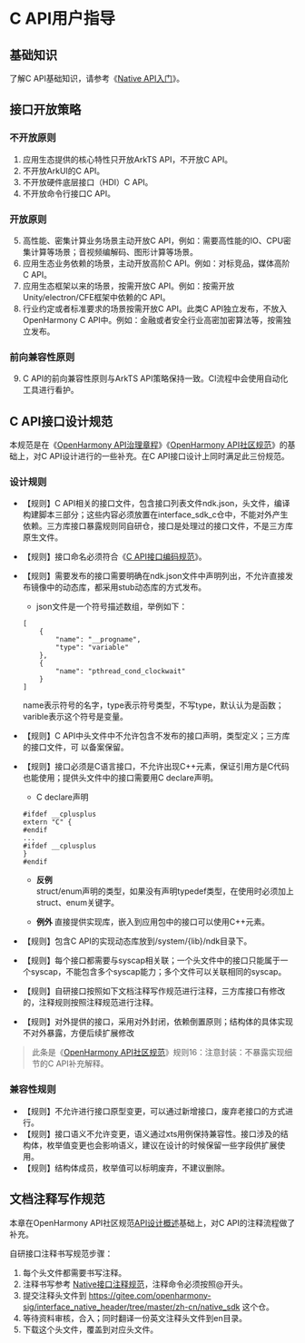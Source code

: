 # C API用户指导

## 基础知识
了解C API基础知识，请参考《[Native API入门](https://gitee.com/openharmony/docs/blob/master/zh-cn/application-dev/reference/native-api-intro.md)》。


## 接口开放策略

### 不开放原则

1. 应用生态提供的核心特性只开放ArkTS API，不开放C API。
2. 不开放ArkUI的C API。
3. 不开放硬件底层接口（HDI）C API。
4. 不开放命令行接口C API。
### 开放原则
5. 高性能、密集计算业务场景主动开放C API，例如：需要高性能的IO、CPU密集计算等场景；音视频编解码、图形计算等场景。
6. 应用生态业务依赖的场景，主动开放高阶C API。例如：对标竞品，媒体高阶C API。
7. 应用生态框架以来的场景，按需开放C API。例如：按需开放Unity/electron/CFE框架中依赖的C API。
8. 行业约定或者标准要求的场景按需开放C API。此类C API独立发布，不放入OpenHarmony C API中。例如：金融或者安全行业高密加密算法等，按需独立发布。

### 前向兼容性原则
9. C API的前向兼容性原则与ArkTS API策略保持一致。CI流程中会使用自动化工具进行看护。


## C API接口设计规范
本规范是在《[OpenHarmony API治理章程](https://gitee.com/openharmony/docs/blob/master/zh-cn/design/OpenHarmony-API-governance.md)》《[OpenHarmony API社区规范](https://gitee.com/openharmony/docs/blob/master/zh-cn/design/OpenHarmony-API-quality.md)》的基础上，对C API设计进行的一些补充。在C API接口设计上同时满足此三份规范。

### 设计规则
* 【规则】C API相关的接口文件，包含接口列表文件ndk.json，头文件，编译构建脚本三部分；这些内容必须放置在interface_sdk_c仓中，不能对外产生依赖。三方库接口暴露规则同自研仓，接口是处理过的接口文件，不是三方库原生文件。
* 【规则】接口命名必须符合《[C API接口编码规范](./capi_naming.md)》。
* 【规则】需要发布的接口需要明确在ndk.json文件中声明列出，不允许直接发布镜像中的动态库，都采用stub动态库的方式发布。
  * json文件是一个符号描述数组，举例如下：
  ```
  [
      {
          "name": "__progname",
          "type": "variable"
      },
      {
          "name": "pthread_cond_clockwait"
      }
  ]
  ```
  name表示符号的名字，type表示符号类型，不写type，默认认为是函数；varible表示这个符号是变量。
* 【规则】C API中头文件中不允许包含不发布的接口声明，类型定义；三方库的接口文件，可
以备案保留。
* 【规则】接口必须是C语言接口，不允许出现C++元素，保证引用方是C代码也能使用；提供头文件中的接口需要用C declare声明。
  
  * C declare声明
  ```
  #ifdef __cplusplus
  extern "C" {
  #endif
  ...
  #ifdef __cplusplus
  }
  #endif
  ```
  * __反例__  
  struct/enum声明的类型，如果没有声明typedef类型，在使用时必须加上struct、enum关键字。

  * __例外__  直接提供实现库，嵌入到应用包中的接口可以使用C++元素。

* 【规则】包含C API的实现动态库放到/system/{lib}/ndk目录下。
* 【规则】每个接口都需要与syscap相关联；一个头文件中的接口只能属于一个syscap，不能包含多个syscap能力；多个文件可以关联相同的syscap。
* 【规则】自研接口按照如下文档注释写作规范进行注释，三方库接口有修改的，注释规则按照注释规范进行注释。
* 【规则】对外提供的接口，采用对外封闭，依赖倒置原则；结构体的具体实现不对外暴露，方便后续扩展修改

> 此条是《[OpenHarmony API社区规范](https://gitee.com/openharmony/docs/blob/master/zh-cn/design/OpenHarmony-API-quality.md)》规则16：注意封装：不暴露实现细节的C API补充解释。

### 兼容性规则
* 【规则】不允许进行接口原型变更，可以通过新增接口，废弃老接口的方式进行。
* 【规则】接口语义不允许变更，语义通过xts用例保持兼容性。接口涉及的结构体，枚举值变更也会影响语义，建议在设计的时候保留一些字段供扩展使用。
* 【规则】结构体成员，枚举值可以标明废弃，不建议删除。

## 文档注释写作规范
本章在OpenHarmony API社区规范[API设计概述](https://gitee.com/openharmony/docs/blob/master/zh-cn/design/OpenHarmony-API-quality.md#api设计概述)基础上，对C API的注释流程做了补充。

自研接口注释书写规范步骤：
1. 每个头文件都需要书写注释。
2. 注释书写参考 [Native接口注释规范](https://gitee.com/openharmony/docs/blob/master/zh-cn/contribute/template/native-template.md)，注释命令必须按照@开头。
3. 提交注释头文件到 https://gitee.com/openharmony-sig/interface_native_header/tree/master/zh-cn/native_sdk 这个仓。
4. 等待资料审核，合入；同时翻译一份英文注释头文件到en目录。
5. 下载这个头文件，覆盖到对应头文件。
